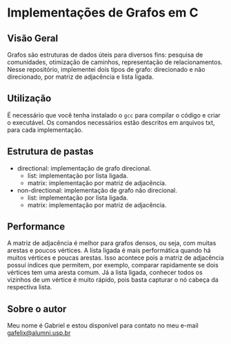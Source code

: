 # Implementações de Grafos em C
## Visão Geral
Grafos são estruturas de dados úteis para diversos fins: pesquisa de comunidades, otimização de caminhos, representação de relacionamentos. Nesse repositório, implementei dois tipos de grafo: direcionado e não direcionado, por matriz de adjacência e lista ligada.
## Utilização
É necessário que você tenha instalado o `gcc` para compilar o código e criar o executável. Os comandos necessários estão descritos em arquivos txt, para cada implementação.
## Estrutura de pastas

- directional: implementação de grafo direcional.
    - list: implementação por lista ligada.
    - matrix: implementação por matriz de adjacência.
- non-directional: implementação de grafo não direcional.
    - list: implementação por lista ligada.
    - matrix: implementação por matriz de adjacência.

## Performance
A matriz de adjacência é melhor para grafos densos, ou seja, com muitas arestas e poucos vértices. A lista ligada é mais performática quando há muitos vértices e poucas arestas. Isso acontece pois a matriz de adjacência possuí índices que permitem, por exemplo, comparar rapidamente se dois vértices tem uma aresta comum. Já a lista ligada, conhecer todos os vizinhos de um vértice é muito rápido, pois basta capturar o nó cabeça da respectiva lista.
## Sobre o autor
Meu nome é Gabriel e estou disponível para contato no meu e-mail gafelix@alumni.usp.br
